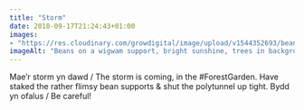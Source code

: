 ```yaml
---
title: "Storm"
date: 2018-09-17T21:24:43+01:00
images: 
- "https://res.cloudinary.com/growdigital/image/upload/v1544352693/beans-44027101094.jpg"
imageAlt: "Beans on a wigwam support, bright sunshine, trees in background, dramatic clouds"
---
```


Mae’r storm yn dawd / The storm is coming, in the #ForestGarden. Have staked the rather flimsy bean supports & shut the polytunnel up tight. Bydd yn ofalus / Be careful!

